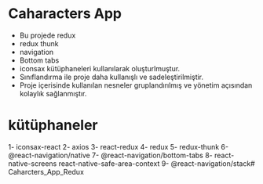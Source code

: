 # Caharacters App
- Bu projede redux
- redux thunk
- navigation
- Bottom tabs
- iconsax kütüphaneleri kullanılarak oluşturlmuştur.
- Sınıflandırma ile proje daha kullanışlı ve sadeleştirilmiştir.
- Proje içerisinde kullanılan nesneler gruplandırılmış ve yönetim açısından kolaylık sağlanmıştır.


# kütüphaneler
1- iconsax-react
2- axios
3- react-redux
4- redux
5- redux-thunk
6- @react-navigation/native
7- @react-navigation/bottom-tabs
8- react-native-screens react-native-safe-area-context
9- @react-navigation/stack# Caharcters_App_Redux
